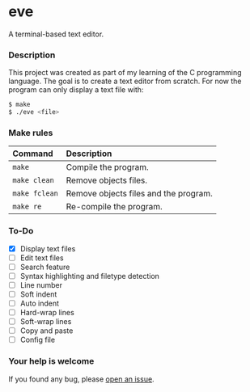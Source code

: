 eve
===

A terminal-based text editor.

### Description

This project was created as part of my learning of the C programming language.
The goal is to create a text editor from scratch. For now the program can only
display a text file with:
```bash
$ make
$ ./eve <file>
```

### Make rules

Command       |  Description
:-------------|:-------------
`make`        | Compile the program.
`make clean`  | Remove objects files.
`make fclean` | Remove objects files and the program.
`make re`     | Re-compile the program.

### To-Do

 - [x] Display text files
 - [ ] Edit text files
 - [ ] Search feature
 - [ ] Syntax highlighting and filetype detection
 - [ ] Line number
 - [ ] Soft indent
 - [ ] Auto indent
 - [ ] Hard-wrap lines
 - [ ] Soft-wrap lines
 - [ ] Copy and paste
 - [ ] Config file

### Your help is welcome

If you found any bug, please [open an issue](https://github.com/cezelot/eve/issues/new).
